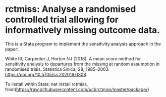# rctmiss: Analyse a randomised controlled trial allowing for informatively missing outcome data.

This is a Stata program to implement the sensitivity analysis approach in the paper:

White IR, Carpenter J, Horton NJ (2018). A mean score method for sensitivity analysis to departures from the missing at random assumption in randomised trials. Statistica Sinica, 28, 1985–2003. 
https://doi.org/10.5705/ss.202016.0308.

To install within Stata:
net install rctmiss, from(https://raw.githubusercontent.com/ucl/rctmiss/master/package/)

